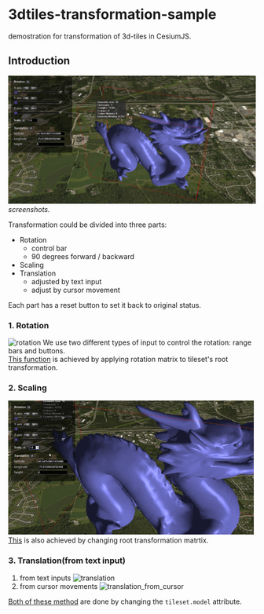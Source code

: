 # 3dtiles-transformation-sample
demostration for transformation of 3d-tiles in CesiumJS.

## Introduction
![screenshot](https://github.com/CrashedBboy/3dtiles-transformation-sample/raw/master/static/demo/screenshot.PNG)
*screenshots.*

Transformation could be divided into three parts:
* Rotation
    - control bar
    - 90 degrees forward / backward
* Scaling
* Translation
    - adjusted by text input
    - adjust by cursor movement

Each part has a reset button to set it back to original status.

### 1. Rotation
![rotation](https://github.com/CrashedBboy/3dtiles-transformation-sample/raw/master/static/demo/rotation.gif)
We use two different types of input to control the rotation: range bars and buttons.  
[This function](https://github.com/CrashedBboy/3dtiles-transformation-sample/blob/master/static/js/index.js#L27) is achieved by applying rotation matrix to tileset's root transformation.

### 2. Scaling
![scaling](https://github.com/CrashedBboy/3dtiles-transformation-sample/raw/master/static/demo/scaling.gif)
[This](https://github.com/CrashedBboy/3dtiles-transformation-sample/blob/master/static/js/index.js#L67) is also achieved by changing root transformation matrtix.

### 3. Translation(from text input)

1. from text inputs
![translation](https://github.com/CrashedBboy/3dtiles-transformation-sample/raw/master/static/demo/translation.gif)  
2. from cursor movements
![translation_from_cursor](https://github.com/CrashedBboy/3dtiles-transformation-sample/raw/master/static/demo/translation_by_cursor.gif)

[Both of these method](https://github.com/CrashedBboy/3dtiles-transformation-sample/blob/master/static/js/index.js#L94) are done by changing the `tileset.model` attribute.
